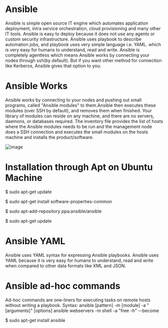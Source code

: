 # Ansible
Ansible is simple open source IT engine which automates application deployment, intra service orchestration, cloud provisioning and many other IT tools.
Ansible is easy to deploy because it does not use any agents or custom security infrastructure.
Ansible uses playbook to describe automation jobs, and playbook uses very simple language i.e. YAML. which is very easy for humans to understand, read and write. Ansible is completely agentless which means Ansible works by connecting your nodes through ssh(by default). But if you want other method for connection like Kerberos, Ansible gives that option to you.

# Ansible Works
Ansible works by connecting to your nodes and pushing out small programs, called "Ansible modules" to them.Ansible then executes these modules (over SSH by default), and removes them when finished. Your library of modules can reside on any machine, and there are no servers, daemons, or databases required. The inventory file provides the list of hosts where the Ansible modules needs to be run and the management node does a SSH connection and executes the small modules on the hosts machine and installs the product/software.

![image](https://github.com/user-attachments/assets/b2e633d0-4492-4a6b-8192-3cf3fda5381e)

# Installation through Apt on Ubuntu Machine
$ sudo apt-get update 

$ sudo apt-get install software-properties-common 

$ sudo apt-add-repository ppa:ansible/ansible 

$ sudo apt-get update 

# Ansible YAML
Ansible uses YAML syntax for expressing Ansible playbooks.  Ansible uses YAML because it is very easy for humans to understand, read and write when compared to other data formats like XML and JSON.

# Ansible ad-hoc commands
Ad-hoc commands are one-liners for executing tasks on remote hosts without writing a playbook.
Syntax:
ansible [pattern] -m [module] -a "[arguments]" [options]
ansible webservers -m shell -a "free -h" --become

$ sudo apt-get install ansible

